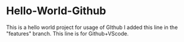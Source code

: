 # Hello-World-Github
This is a hello world project for usage of GIthub
I added this line in the "features" branch.
This line is for Github+VScode.